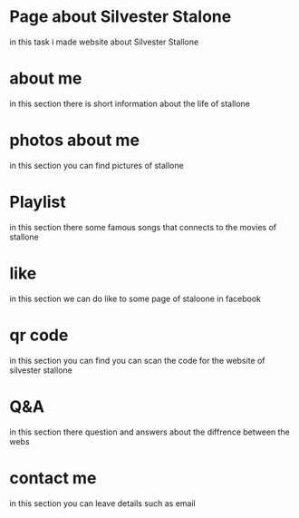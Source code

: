 # Page about Silvester Stalone
in this task i made website about Silvester Stallone
# about me
in this section there is short information about the life of stallone
# photos about me
in this section you can find pictures of stallone
# Playlist
in this section there some famous songs that connects to the movies of stallone
# like
in this section we can do like to some page of staloone in facebook
# qr code
in this section you can find you can scan the code for the website of silvester stallone
# Q&A
in this section there question and answers about the diffrence between the webs
# contact me
in this section you can leave details such as email

